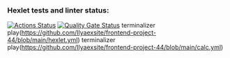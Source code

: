 ### Hexlet tests and linter status:
[![Actions Status](https://github.com/Ilyaexsite/frontend-project-44/actions/workflows/hexlet-check.yml/badge.svg)](https://github.com/Ilyaexsite/frontend-project-44/actions)
[![Quality Gate Status](https://sonarcloud.io/api/project_badges/measure?project=Ilyaexsite_frontend-project-44&metric=alert_status)](https://sonarcloud.io/summary/new_code?id=Ilyaexsite_frontend-project-44)
terminalizer play(https://github.com/Ilyaexsite/frontend-project-44/blob/main/hexlet.yml)
terminalizer play(https://github.com/Ilyaexsite/frontend-project-44/blob/main/calc.yml) 